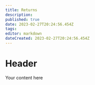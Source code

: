 ```yaml
---
title: Returns
description: 
published: true
date: 2023-02-27T20:24:56.454Z
tags: 
editor: markdown
dateCreated: 2023-02-27T20:24:56.454Z
---
```


# Header
Your content here